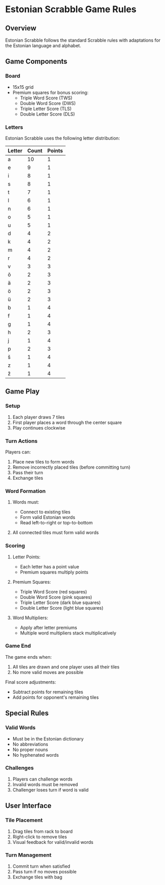 # Estonian Scrabble Game Rules

## Overview

Estonian Scrabble follows the standard Scrabble rules with adaptations for the Estonian language and alphabet.

## Game Components

### Board
- 15x15 grid
- Premium squares for bonus scoring:
  - Triple Word Score (TWS)
  - Double Word Score (DWS)
  - Triple Letter Score (TLS)
  - Double Letter Score (DLS)

### Letters
Estonian Scrabble uses the following letter distribution:

| Letter | Count | Points |
|--------|--------|---------|
| a | 10 | 1 |
| e | 9 | 1 |
| i | 8 | 1 |
| s | 8 | 1 |
| t | 7 | 1 |
| l | 6 | 1 |
| n | 6 | 1 |
| o | 5 | 1 |
| u | 5 | 1 |
| d | 4 | 2 |
| k | 4 | 2 |
| m | 4 | 2 |
| r | 4 | 2 |
| v | 3 | 3 |
| õ | 2 | 3 |
| ä | 2 | 3 |
| ö | 2 | 3 |
| ü | 2 | 3 |
| b | 1 | 4 |
| f | 1 | 4 |
| g | 1 | 4 |
| h | 2 | 3 |
| j | 1 | 4 |
| p | 2 | 3 |
| š | 1 | 4 |
| z | 1 | 4 |
| ž | 1 | 4 |

## Game Play

### Setup
1. Each player draws 7 tiles
2. First player places a word through the center square
3. Play continues clockwise

### Turn Actions
Players can:
1. Place new tiles to form words
2. Remove incorrectly placed tiles (before committing turn)
3. Pass their turn
4. Exchange tiles

### Word Formation
1. Words must:
   - Connect to existing tiles
   - Form valid Estonian words
   - Read left-to-right or top-to-bottom

2. All connected tiles must form valid words

### Scoring
1. Letter Points:
   - Each letter has a point value
   - Premium squares multiply points

2. Premium Squares:
   - Triple Word Score (red squares)
   - Double Word Score (pink squares)
   - Triple Letter Score (dark blue squares)
   - Double Letter Score (light blue squares)

3. Word Multipliers:
   - Apply after letter premiums
   - Multiple word multipliers stack multiplicatively

### Game End
The game ends when:
1. All tiles are drawn and one player uses all their tiles
2. No more valid moves are possible

Final score adjustments:
- Subtract points for remaining tiles
- Add points for opponent's remaining tiles

## Special Rules

### Valid Words
- Must be in the Estonian dictionary
- No abbreviations
- No proper nouns
- No hyphenated words

### Challenges
1. Players can challenge words
2. Invalid words must be removed
3. Challenger loses turn if word is valid

## User Interface

### Tile Placement
1. Drag tiles from rack to board
2. Right-click to remove tiles
3. Visual feedback for valid/invalid words

### Turn Management
1. Commit turn when satisfied
2. Pass turn if no moves possible
3. Exchange tiles with bag 